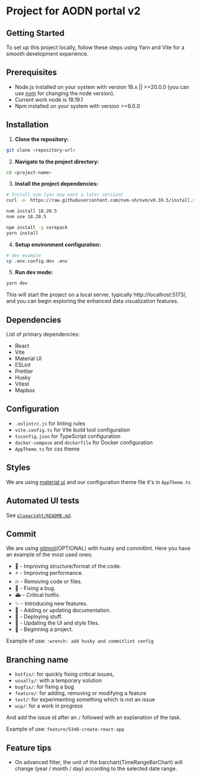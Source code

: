 # Project for AODN portal v2

## Getting Started

To set up this project locally, follow these steps using Yarn and Vite for a smooth development experience.

## Prerequisites

- Node.js installed on your system with version 18.x || >=20.0.0 (you can use [nvm](https://github.com/nvm-sh/nvm) for changing the node version).
- Current work node is 18.19.1
- Npm installed on your system with version >=8.0.0

## Installation

1. **Clone the repository:**

```bash
git clone <repository-url>
```

2. **Navigate to the project directory:**

```bash
cd <project-name>
```

3. **Install the project dependencies:**

```bash
# Install nvm (you may want a later version)
curl -o- https://raw.githubusercontent.com/nvm-sh/nvm/v0.39.5/install.sh | bash

nvm install 18.20.5
nvm use 18.20.5

npm install -g corepack
yarn install
```

4. **Setup environment configuration:**

```bash
# dev example
cp .env.config.dev .env
```

5. **Run dev mode:**

```bash
yarn dev
```

This will start the project on a local server, typically http://localhost:5173/, and you can begin exploring the enhanced data visualization features.

## Dependencies

List of primary dependencies:

- React
- Vite
- Material UI
- ESLint
- Prettier
- Husky
- Vitest
- Mapbox

## Configuration

- `.eslintrc.js` for linting rules
- `vite.config.ts` for Vite build tool configuration
- `tsconfig.json` for TypeScript configuration
- `docker-compose` and `dockerfile` for Docker configuration
- `AppTheme.ts` for css theme

## Styles

We are using [material ui](https://mui.com/material-ui/) and our configuration theme file it's in `AppTheme.ts`

## Automated UI tests

See [`playwright/README.md`](./playwright/README.md).

## Commit

We are using [gitmoji](https://gitmoji.dev/)(OPTIONAL) with husky and commitlint. Here you have an example of the most used ones:

- :art: - Improving structure/format of the code.
- :zap: - Improving performance.
- :fire: - Removing code or files.
- :bug: - Fixing a bug.
- :ambulance: - Critical hotfix.
- :sparkles: - Introducing new features.
- :memo: - Adding or updating documentation.
- :rocket: - Deploying stuff.
- :lipstick: - Updating the UI and style files.
- :tada: - Beginning a project.

Example of use:
`:wrench: add husky and commitlint config`

## Branching name

- `hotfix/`: for quickly fixing critical issues,
- `usually/`: with a temporary solution
- `bugfix/`: for fixing a bug
- `feature/`: for adding, removing or modifying a feature
- `test/`: for experimenting something which is not an issue
- `wip/`: for a work in progress

And add the issue id after an `/` followed with an explanation of the task.

Example of use:
`feature/5348-create-react-app`

## Feature tips

- On advanced filter, the unit of the barchart(TimeRangeBarChart) will change (year / month / day) according to the selected date range.
